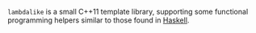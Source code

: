 `lambdalike` is a small C++11 template library, supporting some functional programming helpers similar to those found in [Haskell](http://www.haskell.org).
